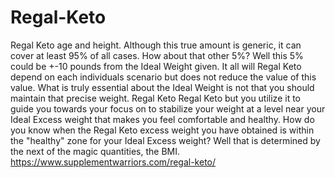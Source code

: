 # Regal-Keto
Regal Keto age  and height. Although this true amount is generic, it can cover at least 95% of all cases. How about that other 5%? Well this 5% could be +-10 pounds from the Ideal Weight given. It all will Regal Keto  depend on each individuals scenario but does not reduce the value of this value. What is truly essential about the Ideal Weight is not that you should maintain that precise weight. Regal Keto Regal Keto but you utilize it to guide you towards your focus on to stabilize your weight at a level near your Ideal Excess weight that makes you feel comfortable and healthy. How do you know when the Regal Keto excess weight you have obtained is within the "healthy" zone for your Ideal Excess weight? Well that is determined by the next of the magic quantities, the BMI. https://www.supplementwarriors.com/regal-keto/
